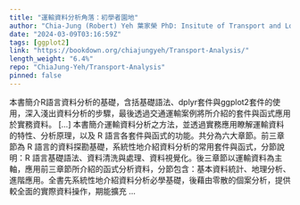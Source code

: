 ```yaml
---
title: "運輸資料分析角落：初學者園地"
author: "Chia-Jung (Robert) Yeh 葉家榮 PhD: Insitute of Transport and Logistics Studies, USYD M.S.: Department of Transportation and Logistics Management, NYCU"
date: "2024-03-09T03:16:59Z"
tags: [ggplot2]
link: "https://bookdown.org/chiajungyeh/Transport-Analysis/"
length_weight: "6.4%"
repo: "ChiaJung-Yeh/Transport-Analysis"
pinned: false
---
```


本書簡介R語言資料分析的基礎，含括基礎語法、dplyr套件與ggplot2套件的使用，深入淺出資料分析的步驟，最後透過交通運輸案例將所介紹的套件與函式應用於實務資料。 [...] 本書簡介運輸資料分析之方法，並透過實務應用瞭解運輸資料的特性、分析原理，以及 R 語言各套件與函式的功能。共分為六大章節。前三章節為 R 語言的資料探勘基礎，系統性地介紹資料分析的常用套件與函式，分節說明：R 語言基礎語法、資料清洗與處理、資料視覺化。後三章節以運輸資料為主軸，應用前三章節所介紹的函式分析資料，分節包含：基本資料統計、地理分析、進階應用。全書先系統性地介紹資料分析必學基礎，後藉由零散的個案分析，提供較全面的實際資料操作，期能擴充 ...
